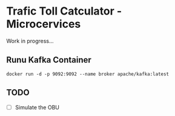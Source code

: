 # Trafic Toll Catculator - Microcervices
Work in progress...

## Runu Kafka Container
```
docker run -d -p 9092:9092 --name broker apache/kafka:latest

```

## TODO
- [ ] Simulate the OBU

